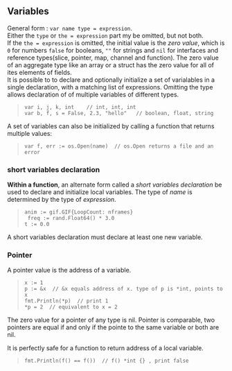 ## Variables  
General form : `var name type = expression`.  
Either the `type` or `the = expression` part my be omitted, but not both.  
If the `the = expression` is omitted, the initial value is the *zero value*, which is `0` for numbers `false` for booleans, `""` for strings and `nil` for interfaces and reference types(slice, pointer, map, channel and function). The zero value of an aggregate type like an array or a struct has the zero value for all of ites elements of fields.  
It is possible to to declare and optionally initialize a set of varialables in a single declaration, with a matching list of expressions. Omitting the type allows declaration of of multiple variables of different types.  
> `var i, j, k, int    // int, int, int`  
> `var b, f, s = False, 2.3, "hello"   // boolean, float, string`  
 
A set of variables can also be initialized by calling a function that returns multiple values:
> `var f, err := os.Open(name)  // os.Open returns a file and an error`

### short variables declaration
**Within a function**, an alternate form called a *short variables declaration* be used to declare and initialize local variables. The type of *name* is determined by the type of *expression*. 
> `anim := gif.GIF{LoopCount: nframes}`  
> ` freq := rand.Float64() * 3.0`  
> `t := 0.0`  

A short variables declaration must declare at least one new variable.

### Pointer
A pointer value is the address of a variable.  
> `x := 1`  
> `p := &x  // &x equals address of x. type of p is *int, points to x `  
> `fmt.Println(*p)  // print 1`  
> `*p = 2  // equivalent to x = 2`  

The zero value for a pointer of any type is nil. Pointer is comparable, two pointers are equal if and only if the pointe to the same variable or both are nil. 

It is perfectly safe for a function to return address of a local variable.
> `fmt.Println(f() == f())  // f() *int {} , print false`




